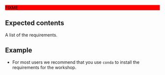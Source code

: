 <div style="background: red; color: black;">FIXME</div>

## Expected contents

A list of the requirements.

## Example

- For most users we recommend that you use `conda` to install the requirements for the workshop.
